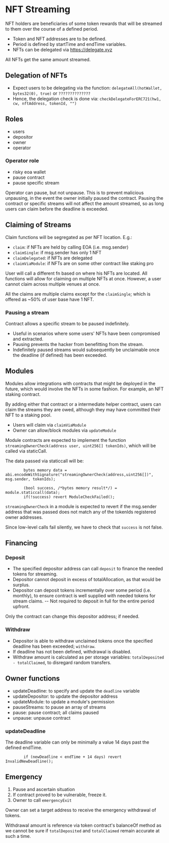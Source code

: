 # NFT Streaming

NFT holders are beneficiaries of some token rewards that will be streamed to them over the course of a defined period.

- Token and NFT addresses are to be defined.
- Period is defined by startTime and endTime variables.
- NFTs can be delegated via https://delegate.xyz

All NFTs get the same amount streamed.

## Delegation of NFTs

- Expect users to be delegating via the function: `delegateAll(hotWallet, bytes32(0), true)`  or `??????????????`
- Hence, the delegation check is done via: `checkDelegateForERC721(hw1, cw, nftAddress, tokenId, "")`

## Roles

- users
- depositor
- owner
- operator

### Operator role

- risky eoa wallet
- pause contract
- pause specific stream

Operator can pause, but not unpause. This is to prevent malicious unpausing, in the event the owner initially paused the contract.
Pausing the contract or specific streams will not affect the amount streamed, so as long users can claim before the deadline is exceeded.

## Claiming of Streams

Claim functions will be segregated as per NFT location. E.g.:

- `claim`: if NFTs are held by calling EOA (i.e. msg.sender)
- `claimSingle`: if msg.sender has only 1 NFT
- `claimDelegated`: if NFTs are delegated
- `claimViaModule`: if NFTs are on some other contract like staking pro

User will call a different fn based on where his NFTs are located. All functions will allow for claiming on multiple NFTs at once. However, a user cannot claim across multiple venues at once.

All the claims are multiple claims except for the `claimSingle`; which is offered as ~50% of user base have 1 NFT.

### Pausing a stream

Contract allows a specific stream to be paused indefinitely.

- Useful in scenarios where some users' NFTs have been compromised and extracted.
- Pausing prevents the hacker from benefitting from the stream.
- Indefinitely paused streams would subsequently be unclaimable once the deadline (if defined) has been exceeded.


## Modules

Modules allow integrations with contracts that might be deployed in the future, which would involve the NFTs in some fashion.
For example, an NFT staking contract.

By adding either that contract or a intermediate helper contract, users can claim the streams they are owed, although they may have committed their NFT to a staking pool.

- Users will claim via `claimViaModule`
- Owner can allow/block modules via `updateModule`

Module contracts are expected to implement the function `streamingOwnerCheck(address user, uint256[] tokenIds)`, which will be called via staticCall.

The data passed via staticcall will be:

```solidity
        bytes memory data = abi.encodeWithSignature("streamingOwnerCheck(address,uint256[])", msg.sender, tokenIds);
        
        (bool success, /*bytes memory result*/) = module.staticcall(data);
        if(!success) revert ModuleCheckFailed();       
```

`streamingOwnerCheck` in a module is expected to revert if the msg.sender address that was passed does not match any of the tokenIds registered owner addresses.

Since low-level calls fail silently, we have to check that `success` is not false.

## Financing

### Deposit

- The specified depositor address can call `deposit` to finance the needed tokens for streaming.
- Depositor cannot deposit in excess of totalAllocation, as that would be surplus.
- Depositor can deposit tokens incrementally over some period (i.e. monthly), to ensure contract is well supplied with needed tokens for stream claims.
-- Not required to deposit in full for the entire period upfront.

Only the contract can change this depositor address; if needed.

### Withdraw

- Depositor is able to withdraw unclaimed tokens once the specified deadline has been exceeded; `withdraw`.
- If deadline has not been defined, withdrawal is disabled.
- Withdraw amount is calculated as per storage variables: `totalDeposited - totalClaimed`, to disregard random transfers.

## Owner functions

- updateDeadline: to specify and update the `deadline` variable
- updateDepositor: to update the depositor address
- updateModule: to update a module's permission
- pauseStreams: to pause an array of streams
- pause: pause contract; all claims paused
- unpause: unpause contract

### updateDeadline

The deadline variable can only be minimally a value 14 days past the defined endTime.

```solidity
        if (newDeadline < endTime + 14 days) revert InvalidNewDeadline();
```

## Emergency

1. Pause and ascertain situation
2. If contract proved to be vulnerable, freeze it.
3. Owner to call `emergencyExit`

Owner can set a target address to receive the emergency withdrawal of tokens.

Withdrawal amount is reference via token contract's balanceOf method as we cannot be sure if `totalDeposited` and `totalClaimed` remain accurate at such a time.